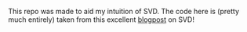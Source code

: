 This repo was made to aid my intuition of SVD. The code here is (pretty much entirely) taken from this excellent [blogpost](https://towardsdatascience.com/understanding-singular-value-decomposition-and-its-application-in-data-science-388a54be95d) on SVD!